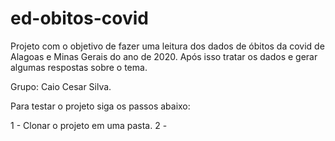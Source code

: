 # ed-obitos-covid
Projeto com o objetivo de fazer uma leitura dos dados de óbitos da covid de Alagoas e Minas Gerais do ano de 2020. Após isso tratar os dados e gerar algumas respostas sobre o tema.

Grupo: Caio Cesar Silva.

Para testar o projeto siga os passos abaixo:

1 - Clonar o projeto em uma pasta.
2 - 
